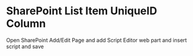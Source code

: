 # SharePoint List Item UniqueID Column
Open SharePoint Add/Edit Page and add Script Editor web part and insert script and save 
